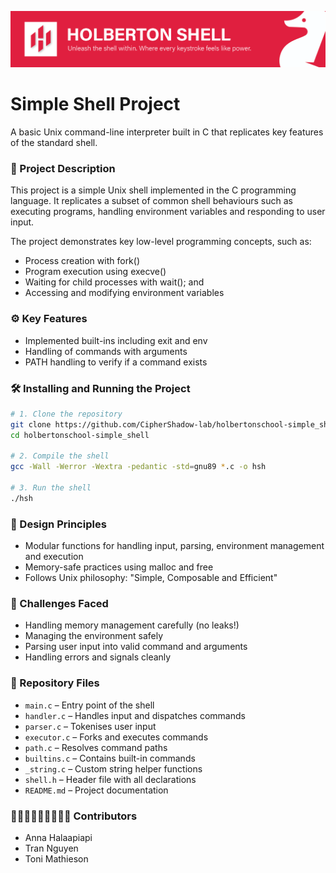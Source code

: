 ![Unleash the shell within](Documents/Holberton-Shell-Banner_v3.png)

# Simple Shell Project
A basic Unix command-line interpreter built in C that replicates key features of the standard shell.

### 📖 Project Description
This project is a simple Unix shell implemented in the C programming language. It replicates a subset of common shell behaviours such as executing programs, handling environment variables and responding to user input.

The project demonstrates key low-level programming concepts, such as:

- Process creation with fork()
- Program execution using execve()
- Waiting for child processes with wait(); and
- Accessing and modifying environment variables

### ⚙️ Key Features
- Implemented built-ins including exit and env
- Handling of commands with arguments
- PATH handling to verify if a command exists

### 🛠️ Installing and Running the Project

```bash
# 1. Clone the repository
git clone https://github.com/CipherShadow-lab/holbertonschool-simple_shell.git
cd holbertonschool-simple_shell

# 2. Compile the shell
gcc -Wall -Werror -Wextra -pedantic -std=gnu89 *.c -o hsh

# 3. Run the shell
./hsh
```

### 📐 Design Principles
- Modular functions for handling input, parsing, environment management and execution
- Memory-safe practices using malloc and free
- Follows Unix philosophy: "Simple, Composable and Efficient"

### 😤 Challenges Faced
- Handling memory management carefully (no leaks!)
- Managing the environment safely
- Parsing user input into valid command and arguments
- Handling errors and signals cleanly

### 📂 Repository Files

- `main.c` – Entry point of the shell
- `handler.c` – Handles input and dispatches commands
- `parser.c` – Tokenises user input
- `executor.c` – Forks and executes commands
- `path.c` – Resolves command paths
- `builtins.c` – Contains built-in commands
- `_string.c` – Custom string helper functions
- `shell.h` – Header file with all declarations
- `README.md` – Project documentation
  
### 👩🏽‍💻👩🏽‍💻👩🏽‍💻 Contributors
- Anna Halaapiapi
- Tran Nguyen
- Toni Mathieson
